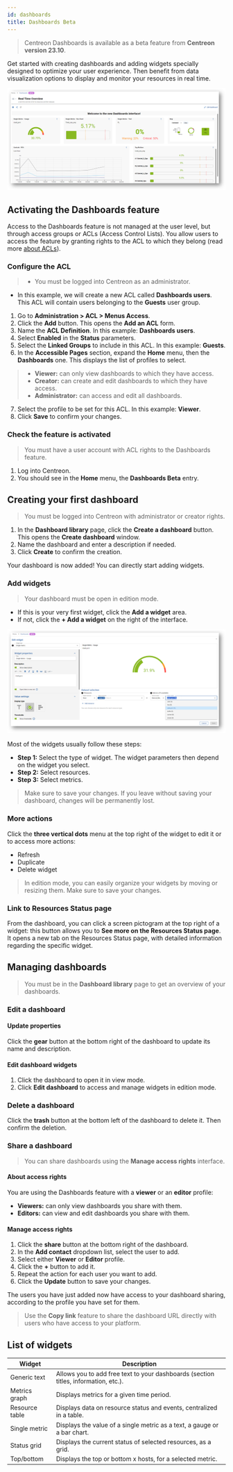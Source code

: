 ```yaml
---
id: dashboards
title: Dashboards Beta
---
```


> Centreon Dashboards is available as a beta feature from **Centreon version 23.10**.

Get started with creating dashboards and adding widgets specially designed to optimize your user experience. Then benefit from data visualization options to display and monitor your resources in real time.

![image](../assets/alerts/dashboard-view.png)

## Activating the Dashboards feature

Access to the Dashboards feature is not managed at the user level, but through access groups or ACLs (Access Control Lists). You allow users to access the feature by granting rights to the ACL to which they belong (read more [about ACLs](../administration/access-control-lists.md)).

### Configure the ACL

> - You must be logged into Centreon as an administrator.
- In this example, we will create a new ACL called **Dashboards users**. This ACL will contain users belonging to the **Guests** user group.

1. Go to **Administration > ACL > Menus Access**.
2. Click the **Add** button. This opens the **Add an ACL** form.
3. Name the **ACL Definition**. In this example: **Dashboards users**.
4. Select **Enabled** in the **Status** parameters.
5. Select the **Linked Groups** to include in this ACL. In this example: **Guests**.
6. In the **Accessible Pages** section, expand the **Home** menu, then the **Dashboards** one. This displays the list of profiles to select.

  > - **Viewer:** can only view dashboards to which they have access.
  > - **Creator:** can create and edit dashboards to which they have access.
  > - **Administrator:** can access and edit all dashboards.

7. Select the profile to be set for this ACL. In this example: **Viewer**.
8. Click **Save** to confirm your changes.

### Check the feature is activated

> You must have a user account with ACL rights to the Dashboards feature.

1. Log into Centreon.
2. You should see in the **Home** menu, the **Dashboards Beta** entry.

## Creating your first dashboard

> You must be logged into Centreon with administrator or creator rights.

1. In the **Dashboard library** page, click the **Create a dashboard** button. This opens the **Create dashboard** window.
2. Name the dashboard and enter a description if needed.
3. Click **Create** to confirm the creation.

Your dashboard is now added! You can directly start adding widgets.

### Add widgets

> Your dashboard must be open in edition mode. 

- If this is your very first widget, click the **Add a widget** area.
- If not, click the **+ Add a widget** on the right of the interface.

![image](../assets/alerts/widget-view.png)

Most of the widgets usually follow these steps: 

- **Step 1:** Select the type of widget. The widget parameters then depend on the widget you select.
- **Step 2:** Select resources.
- **Step 3:** Select metrics.

 > Make sure to save your changes. If you leave without saving your dashboard, changes will be permanently lost.

### More actions

Click the **three vertical dots** menu at the top right of the widget to edit it or to access more actions:
- Refresh
- Duplicate
- Delete widget

> In edition mode, you can easily organize your widgets by moving or resizing them. Make sure to save your changes.

### Link to Resources Status page

From the dashboard, you can click a screen pictogram at the top right of a widget: this button allows you to **See more on the Resources Status page**. It opens a new tab on the Resources Status page, with detailed information regarding the specific widget.

## Managing dashboards

> You must be in the **Dashboard library** page to get an overview of your dashboards.

### Edit a dashboard


#### Update properties

Click the **gear** button at the bottom right of the dashboard to update its name and description.

#### Edit dashboard widgets 

1. Click the dashboard to open it in view mode.
2. Click **Edit dashboard** to access and manage widgets in edition mode.

### Delete a dashboard

Click the **trash** button at the bottom left of the dashboard to delete it. Then confirm the deletion.

### Share a dashboard

> You can share dashboards using the **Manage access rights** interface.

#### About access rights

You are using the Dashboards feature with a **viewer** or an **editor** profile:

- **Viewers:** can only view dashboards you share with them.
- **Editors:** can view and edit dashboards you share with them.

#### Manage access rights

1. Click the **share** button at the bottom right of the dashboard.
2. In the **Add contact** dropdown list, select the user to add.
3. Select either **Viewer** or **Editor** profile.
4. Click the **+** button to add it.
5. Repeat the action for each user you want to add.
6. Click the **Update** button to save your changes.

The users you have just added now have access to your dashboard sharing, according to the profile you have set for them.

> Use the **Copy link** feature to share the dashboard URL directly with users who have access to your platform.

## List of widgets

| Widget                   | Description                                                                                                                                                                                                                                                                                                    |
|--------------------------|----------------------------------------------------------------------------------------------------------------------------------------------------------------------------------------------------------------------------------------------------------------------------------------------------------------|
| Generic text           | Allows you to add free text to your dashboards (section titles, information, etc.).   |
| Metrics graph         | Displays metrics for a given time period.                                                                                |
| Resource table                 | Displays data on resource status and events, centralized in a table.
| Single metric          | Displays the value of a single metric as a text, a gauge or a bar chart.   |
| Status grid     | Displays the current status of selected resources, as a grid.      |
| Top/bottom              | Displays the top or bottom x hosts, for a selected metric.   |
